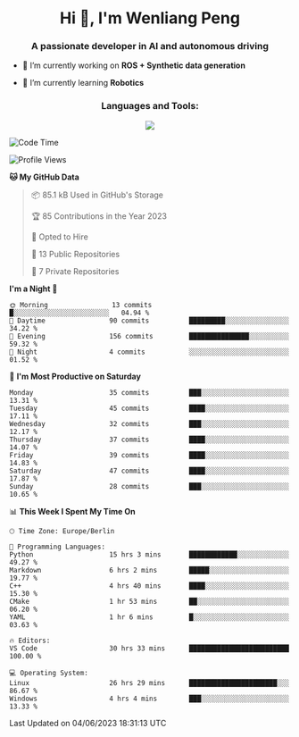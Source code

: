 <h1 align="center">Hi 👋, I'm Wenliang Peng</h1>
<h3 align="center">A passionate developer in AI and autonomous driving</h3>

- 🔭 I’m currently working on **ROS + Synthetic data generation**

- 🌱 I’m currently learning **Robotics**

<!-- <h3 align="left">Connect with me:</h3> -->
<!-- <p align="left">
</p> -->

<h3 align="center">Languages and Tools:</h3>
<p align="center">
  <a href="https://skillicons.dev">
    <img src="https://skillicons.dev/icons?i=cpp,ros,docker,azure,git,linux,py,pytorch,cmake,md&perline=5" />
  </a>
</p>


<!-- <p><img align="center" src="https://github-readme-stats.vercel.app/api/top-langs?username=bpwl0121&show_icons=true&locale=en&layout=compact" alt="bpwl0121" /></p> -->

<!-- <p><img align="center" src="https://github-readme-streak-stats.herokuapp.com/?user=bpwl0121&" alt="bpwl0121" /></p> -->

<!--START_SECTION:waka-->
![Code Time](http://img.shields.io/badge/Code%20Time-25%20hrs%2043%20mins-blue)

![Profile Views](http://img.shields.io/badge/Profile%20Views-412-blue)

**🐱 My GitHub Data** 

> 📦 85.1 kB Used in GitHub's Storage 
 > 
> 🏆 85 Contributions in the Year 2023
 > 
> 💼 Opted to Hire
 > 
> 📜 13 Public Repositories 
 > 
> 🔑 7 Private Repositories 
 > 
**I'm a Night 🦉** 

```text
🌞 Morning                13 commits          █░░░░░░░░░░░░░░░░░░░░░░░░   04.94 % 
🌆 Daytime                90 commits          █████████░░░░░░░░░░░░░░░░   34.22 % 
🌃 Evening                156 commits         ███████████████░░░░░░░░░░   59.32 % 
🌙 Night                  4 commits           ░░░░░░░░░░░░░░░░░░░░░░░░░   01.52 % 
```
📅 **I'm Most Productive on Saturday** 

```text
Monday                   35 commits          ███░░░░░░░░░░░░░░░░░░░░░░   13.31 % 
Tuesday                  45 commits          ████░░░░░░░░░░░░░░░░░░░░░   17.11 % 
Wednesday                32 commits          ███░░░░░░░░░░░░░░░░░░░░░░   12.17 % 
Thursday                 37 commits          ████░░░░░░░░░░░░░░░░░░░░░   14.07 % 
Friday                   39 commits          ████░░░░░░░░░░░░░░░░░░░░░   14.83 % 
Saturday                 47 commits          ████░░░░░░░░░░░░░░░░░░░░░   17.87 % 
Sunday                   28 commits          ███░░░░░░░░░░░░░░░░░░░░░░   10.65 % 
```


📊 **This Week I Spent My Time On** 

```text
🕑︎ Time Zone: Europe/Berlin

💬 Programming Languages: 
Python                   15 hrs 3 mins       ████████████░░░░░░░░░░░░░   49.27 % 
Markdown                 6 hrs 2 mins        █████░░░░░░░░░░░░░░░░░░░░   19.77 % 
C++                      4 hrs 40 mins       ████░░░░░░░░░░░░░░░░░░░░░   15.30 % 
CMake                    1 hr 53 mins        ██░░░░░░░░░░░░░░░░░░░░░░░   06.20 % 
YAML                     1 hr 6 mins         █░░░░░░░░░░░░░░░░░░░░░░░░   03.63 % 

🔥 Editors: 
VS Code                  30 hrs 33 mins      █████████████████████████   100.00 % 

💻 Operating System: 
Linux                    26 hrs 29 mins      ██████████████████████░░░   86.67 % 
Windows                  4 hrs 4 mins        ███░░░░░░░░░░░░░░░░░░░░░░   13.33 % 
```


 Last Updated on 04/06/2023 18:31:13 UTC
<!--END_SECTION:waka-->
